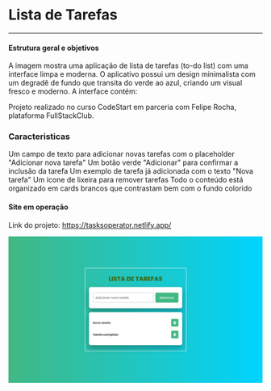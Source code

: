 # Lista de Tarefas
----------

#### Estrutura geral e objetivos
A imagem mostra uma aplicação de lista de tarefas (to-do list) com uma interface limpa e moderna. O aplicativo possui um design minimalista com um degradê de fundo que transita do verde ao azul, criando um visual fresco e moderno.
A interface contém:

Projeto realizado no curso CodeStart em parceria com Felipe Rocha, plataforma FullStackClub.

### Caracteristicas
Um campo de texto para adicionar novas tarefas com o placeholder "Adicionar nova tarefa"
Um botão verde "Adicionar" para confirmar a inclusão da tarefa
Um exemplo de tarefa já adicionada com o texto "Nova tarefa"
Um ícone de lixeira para remover tarefas
Todo o conteúdo está organizado em cards brancos que contrastam bem com o fundo colorido

#### Site em operação
Link do projeto: https://tasksoperator.netlify.app/

![image](https://github.com/Martins-Guilherme/TodoList/blob/main/img/ListaDeTarefas.png)
